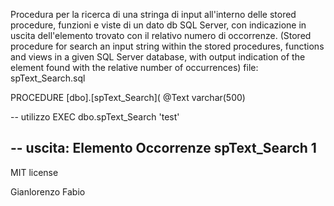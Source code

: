 
Procedura per la ricerca di una stringa di input all'interno delle stored procedure, funzioni e viste di un dato db SQL Server, con indicazione in uscita dell'elemento trovato con il relativo numero di occorrenze.
(Stored procedure for search an input string within the stored procedures, functions and views in a given SQL Server database, with output indication of the element found with the relative number of occurrences)
file: spText_Search.sql

PROCEDURE [dbo].[spText_Search](
	@Text varchar(500)

-- utilizzo
EXEC dbo.spText_Search 'test'

-- uscita:
Elemento	    Occorrenze
spText_Search	1
---------------------------------------------------------------------------------------------------------------------------------------------------

MIT license

Gianlorenzo Fabio